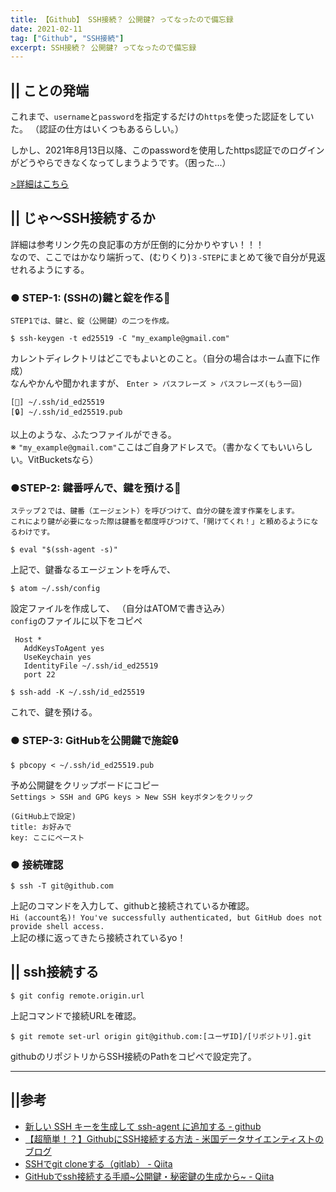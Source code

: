 ```yaml
---
title: 【Github】 SSH接続？ 公開鍵? ってなったので備忘録
date: 2021-02-11
tag: ["Github", "SSH接続"]
excerpt: SSH接続？ 公開鍵? ってなったので備忘録
---
```


## || ことの発端
これまで、`username`と`password`を指定するだけの`https`を使った認証をしていた。 （認証の仕方はいくつもあるらしい。）

しかし、2021年8月13日以降、このpasswordを使用したhttps認証でのログインがどうやらできなくなってしまうようです。（困った...）

[>詳細はこちら](https://github.blog/2020-12-15-token-authentication-requirements-for-git-operations/)


## || じゃ〜SSH接続するか

詳細は参考リンク先の良記事の方が圧倒的に分かりやすい！！！<br>
なので、ここではかなり端折って、(むりくり)`３-STEP`にまとめて後で自分が見返せれるようにする。


### ● STEP-1: (SSHの)鍵と錠を作る🔐
```
STEP1では、鍵と、錠（公開鍵）の二つを作成。
```
```LINUX
$ ssh-keygen -t ed25519 -C "my_example@gmail.com"
```
カレントディレクトリはどこでもよいとのこと。（自分の場合はホーム直下に作成）<br>
なんやかんや聞かれますが、  `Enter > パスフレーズ > パスフレーズ(もう一回)`


```LINUX
[🔑] ~/.ssh/id_ed25519
[🔒] ~/.ssh/id_ed25519.pub
```

以上のような、ふたつファイルができる。<br>
※ ```"my_example@gmail.com"```ここはご自身アドレスで。（書かなくてもいいらしい。VitBucketsなら）


### ●STEP-2: 鍵番呼んで、鍵を預ける🔑
```
ステップ２では、鍵番（エージェント）を呼びつけて、自分の鍵を渡す作業をします。
これにより鍵が必要になった際は鍵番を都度呼びつけて、「開けてくれ！」と頼めるようになるわけです。
```

```LINUX
$ eval "$(ssh-agent -s)"
```
上記で、鍵番なるエージェントを呼んで、

```LINUX
$ atom ~/.ssh/config
```
設定ファイルを作成して、 （自分はATOMで書き込み） <br>
`config`のファイルに以下をコピペ

```config
 Host *
   AddKeysToAgent yes
   UseKeychain yes
   IdentityFile ~/.ssh/id_ed25519
   port 22
```

```LINUX
$ ssh-add -K ~/.ssh/id_ed25519
```
これで、鍵を預ける。


### ● STEP-3: GitHubを公開鍵で施錠🔒
```LINUX
$ pbcopy < ~/.ssh/id_ed25519.pub
```
予め公開鍵をクリップボードにコピー <br>
`Settings > SSH and GPG keys > New SSH keyボタンをクリック`

```
(GitHub上で設定)
title: お好みで
key: ここにペースト
```


### ● 接続確認

```LINUX
$ ssh -T git@github.com
```
上記のコマンドを入力して、githubと接続されているか確認。<br>
`Hi (account名)! You've successfully authenticated, but GitHub does not provide shell access.`<br>
上記の様に返ってきたら接続されているyo！


## || ssh接続する
```LINUX
$ git config remote.origin.url
```
上記コマンドで接続URLを確認。

```LINUX
$ git remote set-url origin git@github.com:[ユーザID]/[リポジトリ].git
```
githubのリポジトリからSSH接続のPathをコピペで設定完了。


---
## ||参考

+ [新しい SSH キーを生成して ssh-agent に追加する - github](https://docs.github.com/ja/github/authenticating-to-github/generating-a-new-ssh-key-and-adding-it-to-the-ssh-agent)
+ [【超簡単！？】GithubにSSH接続する方法 - 米国データサイエンティストのブログ](https://datawokagaku.com/github_ssh/)
+ [SSHでgit cloneする（gitlab） - Qiita](https://qiita.com/altblanc/items/2ddcfa68ece7a68aff3d)
+ [GitHubでssh接続する手順~公開鍵・秘密鍵の生成から~ - Qiita](https://qiita.com/shizuma/items/2b2f873a0034839e47ce)
